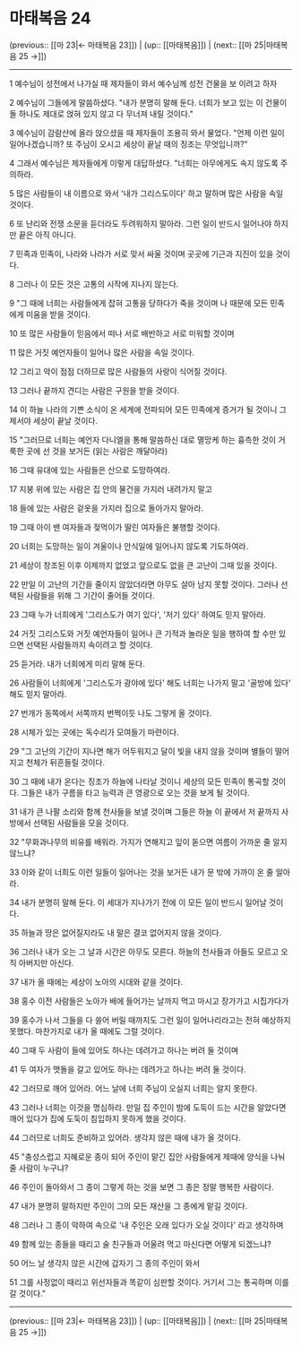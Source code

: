 # 마태복음 24

(previous:: [[마 23|← 마태복음 23]]) | (up:: [[마태복음]]) | (next:: [[마 25|마태복음 25 →]])

***




1 
예수님이 성전에서 나가실 때 제자들이 와서 예수님께 성전 건물을 보 이려고 하자 



2 
예수님이 그들에게 말씀하셨다. "내가 분명히 말해 둔다. 너희가 보고 있는 이 건물이 돌 하나도 제대로 얹혀 있지 않고 다 무너져 내릴 것이다." 



3 
예수님이 감람산에 올라 앉으셨을 때 제자들이 조용히 와서 물었다. "언제 이런 일이 일어나겠습니까? 또 주님이 오시고 세상이 끝날 때의 징조는 무엇입니까?" 



4 
그래서 예수님은 제자들에게 이렇게 대답하셨다. "너희는 아무에게도 속지 않도록 주의하라. 



5 
많은 사람들이 내 이름으로 와서 '내가 그리스도이다' 하고 말하며 많은 사람을 속일 것이다. 



6 
또 난리와 전쟁 소문을 듣더라도 두려워하지 말아라. 그런 일이 반드시 일어나야 하지만 끝은 아직 아니다. 



7 
민족과 민족이, 나라와 나라가 서로 맞서 싸울 것이며 곳곳에 기근과 지진이 있을 것이다. 



8 
그러나 이 모든 것은 고통의 시작에 지나지 않는다. 



9 
"그 때에 너희는 사람들에게 잡혀 고통을 당하다가 죽을 것이며 나 때문에 모든 민족에게 미움을 받을 것이다. 



10 
또 많은 사람들이 믿음에서 떠나 서로 배반하고 서로 미워할 것이며 



11 
많은 거짓 예언자들이 일어나 많은 사람을 속일 것이다. 



12 
그리고 악이 점점 더하므로 많은 사람들의 사랑이 식어질 것이다. 



13 
그러나 끝까지 견디는 사람은 구원을 받을 것이다. 



14 
이 하늘 나라의 기쁜 소식이 온 세계에 전파되어 모든 민족에게 증거가 될 것이니 그제서야 세상이 끝날 것이다. 



15 
"그러므로 너희는 예언자 다니엘을 통해 말씀하신 대로 멸망케 하는 흉측한 것이 거룩한 곳에 선 것을 보거든 (읽는 사람은 깨달아라) 



16 
그때 유대에 있는 사람들은 산으로 도망하여라. 



17 
지붕 위에 있는 사람은 집 안의 물건을 가지러 내려가지 말고 



18 
들에 있는 사람은 겉옷을 가지러 집으로 돌아가지 말아라. 



19 
그때 아이 밴 여자들과 젖먹이가 딸린 여자들은 불행할 것이다. 



20 
너희는 도망하는 일이 겨울이나 안식일에 일어나지 않도록 기도하여라. 



21 
세상이 창조된 이후 이제까지 없었고 앞으로도 없을 큰 고난이 그때 있을 것이다. 



22 
만일 이 고난의 기간을 줄이지 않았더라면 아무도 살아 남지 못할 것이다. 그러나 선택된 사람들을 위해 그 기간이 줄어들 것이다. 



23 
그때 누가 너희에게 '그리스도가 여기 있다', '저기 있다' 하여도 믿지 말아라. 



24 
거짓 그리스도와 거짓 예언자들이 일어나 큰 기적과 놀라운 일을 행하여 할 수만 있으면 선택된 사람들까지 속이려고 할 것이다. 



25 
듣거라. 내가 너희에게 미리 말해 둔다. 



26 
사람들이 너희에게 '그리스도가 광야에 있다' 해도 너희는 나가지 말고 '골방에 있다' 해도 믿지 말아라. 



27 
번개가 동쪽에서 서쪽까지 번쩍이듯 나도 그렇게 올 것이다. 



28 
시체가 있는 곳에는 독수리가 모여들기 마련이다. 



29 
"그 고난의 기간이 지나면 해가 어두워지고 달이 빛을 내지 않을 것이며 별들이 떨어지고 천체가 뒤흔들릴 것이다. 



30 
그 때에 내가 온다는 징조가 하늘에 나타날 것이니 세상의 모든 민족이 통곡할 것이다. 그들은 내가 구름을 타고 능력과 큰 영광으로 오는 것을 보게 될 것이다. 



31 
내가 큰 나팔 소리와 함께 천사들을 보낼 것이며 그들은 하늘 이 끝에서 저 끝까지 사방에서 선택된 사람들을 모을 것이다. 



32 
"무화과나무의 비유를 배워라. 가지가 연해지고 잎이 돋으면 여름이 가까운 줄 알지 않느냐? 



33 
이와 같이 너희도 이런 일들이 일어나는 것을 보거든 내가 문 밖에 가까이 온 줄 알아라. 



34 
내가 분명히 말해 둔다. 이 세대가 지나가기 전에 이 모든 일이 반드시 일어날 것이다. 



35 
하늘과 땅은 없어질지라도 내 말은 결코 없어지지 않을 것이다. 



36 
그러나 내가 오는 그 날과 시간은 아무도 모른다. 하늘의 천사들과 아들도 모르고 오직 아버지만 아신다. 



37 
내가 올 때에는 세상이 노아의 시대와 같을 것이다. 



38 
홍수 이전 사람들은 노아가 배에 들어가는 날까지 먹고 마시고 장가가고 시집가다가 



39 
홍수가 나서 그들을 다 쓸어 버릴 때까지도 그런 일이 일어나리라고는 전혀 예상하지 못했다. 마찬가지로 내가 올 때에도 그럴 것이다. 



40 
그때 두 사람이 들에 있어도 하나는 데려가고 하나는 버려 둘 것이며 



41 
두 여자가 맷돌을 갈고 있어도 하나는 데려가고 하나는 버려 둘 것이다. 



42 
그러므로 깨어 있어라. 어느 날에 너희 주님이 오실지 너희는 알지 못한다. 



43 
그러나 너희는 이것을 명심하라. 만일 집 주인이 밤에 도둑이 드는 시간을 알았다면 깨어 있다가 집에 도둑이 침입하지 못하게 했을 것이다. 



44 
그러므로 너희도 준비하고 있어라. 생각지 않은 때에 내가 올 것이다. 



45 
"충성스럽고 지혜로운 종이 되어 주인이 맡긴 집안 사람들에게 제때에 양식을 나눠 줄 사람이 누구냐? 



46 
주인이 돌아와서 그 종이 그렇게 하는 것을 보면 그 종은 정말 행복한 사람이다. 



47 
내가 분명히 말하지만 주인이 그의 모든 재산을 그 종에게 맡길 것이다. 



48 
그러나 그 종이 악하여 속으로 '내 주인은 오래 있다가 오실 것이다' 라고 생각하며 



49 
함께 있는 종들을 때리고 술 친구들과 어울려 먹고 마신다면 어떻게 되겠느냐? 



50 
어느 날 생각지 않은 시간에 갑자기 그 종의 주인이 와서 



51 
그를 사정없이 때리고 위선자들과 똑같이 심판할 것이다. 거기서 그는 통곡하며 이를 갈 것이다."

***

(previous:: [[마 23|← 마태복음 23]]) | (up:: [[마태복음]]) | (next:: [[마 25|마태복음 25 →]])
